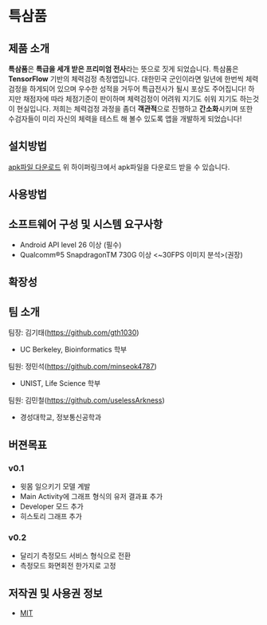 # 특삼품

## 제품 소개

**특삼품**은 **특급을 세개 받은 프리미엄 전사**라는 뜻으로 짓게 되었습니다.
특삼품은 **TensorFlow** 기반의 체력검정 측정앱입니다. 대한민국 군인이라면 일년에 한번씩 체력검정을 하게되어 있으며 우수한 성적을 거두어 특급전사가 될시 포상도 주어집니다! 하지만 채점자에 따라 체점기준이 판이하며 체력검정이 어려워 지기도 쉬워 지기도 하는것이 현실입니다. 저희는 체력검정 과정을 좀더 **객관적**으로 진행하고 **간소화**시키며 또한 수검자들이 미리 자신의 체력을  테스트 해 볼수 있도록 앱을 개발하게 되었습니다!

## 설치방법

[apk파일 다운로드](https://github.com/osamhack2020/APP_TookSamPoom_Navy3Generals/tree/master/app/release)
위 하이퍼링크에서 apk파일을 다운로드 받을 수 있습니다.

## 사용방법

## 소프트웨어 구성 및 시스템 요구사항

- Android API level 26 이상 (필수)
- Qualcomm®5 SnapdragonTM 730G 이상 <~30FPS 이미지 분석>(권장)

## 확장성

## 팀 소개

팀장: 김기태(https://github.com/gth1030)
- UC Berkeley, Bioinformatics 학부

팀원: 정민석(https://github.com/minseok4787)
- UNIST, Life Science 학부

팀원: 김민철(https://github.com/uselessArkness)
- 경성대학교, 정보통신공학과

## 버젼목표

### v0.1
- 윗몸 일으키기 모델 계발
- Main Activity에 그래프 형식의 유저 결과표 추가
- Developer 모드 추가
- 히스토리 그래프 추가

### v0.2
- 달리기 측정모드 서비스 형식으로 전환
- 측정모드 화면회전 한가지로 고정

## 저작권 및 사용권 정보
 * [MIT](https://github.com/osam2020-WEB/Sample-ProjectName-TeamName/blob/master/license.md)
